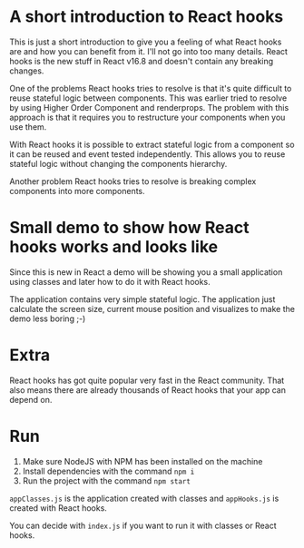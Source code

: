 # A short introduction to React hooks
This is just a short introduction to give you a feeling of what React hooks are and how you can benefit from it. I'll not go into too many details.
React hooks is the new stuff in React v16.8 and doesn't contain any breaking changes.

One of the problems React hooks tries to resolve is that it's quite difficult to reuse stateful logic between components.
This was earlier tried to resolve by using Higher Order Component and renderprops. The problem with this approach is that it requires you to restructure your components when you use them.

With React hooks it is possible to extract stateful logic from a component so it can be reused and event tested independently. This allows you to reuse stateful logic without changing the components hierarchy.

Another problem React hooks tries to resolve is breaking complex components into more components.


# Small demo to show how React hooks works and looks like
Since this is new in React a demo will be showing you a small application using classes and later how to do it with React hooks.

The application contains very simple stateful logic.
The application just calculate the screen size, current mouse position and visualizes to make the demo less boring ;-)


# Extra
React hooks has got quite popular very fast in the React community. That also means there are already thousands of React hooks that your app can depend on.

# Run
1. Make sure NodeJS with NPM has been installed on the machine
2. Install dependencies with the command `npm i`
3. Run the project with the command `npm start`

`appClasses.js` is the application created with classes and `appHooks.js` is created with React hooks.

You can decide with `index.js` if you want to run it with classes or React hooks.
